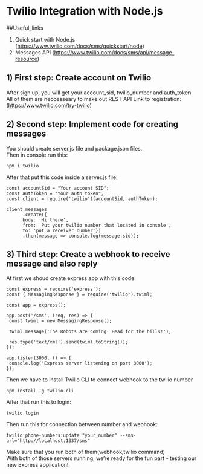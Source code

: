 # Twilio Integration with Node.js 

##Useful_links
1) Quick start with Node.js (https://www.twilio.com/docs/sms/quickstart/node) 
2) Messages API (https://www.twilio.com/docs/sms/api/message-resource) 
 
 
## 1) First step: Create account on Twilio
After sign up, you will get your account_sid, twilio_number and auth_token. All of them are neccesseary to make out REST API
Link to registration: (https://www.twilio.com/try-twilio)

## 2) Second step: Implement code for creating messages
You should create server.js file and package.json files.  
Then in console run this:
```
npm i twilio
```
After that put this code inside a server.js file:
```
const accountSid = "Your account SID";
const authToken = "Your auth token";
const client = require('twilio')(accountSid, authToken);

client.messages
      .create({
      body: 'Hi there', 
      from: 'Put your twilio number that located in console', 
      to: 'put a receiver number'})
      .then(message => console.log(message.sid));
```
## 3) Third step: Create a webhook to receive message and also reply
At first we shoud create express app with this code:
 ```
 const express = require('express');
const { MessagingResponse } = require('twilio').twiml;

const app = express();

app.post('/sms', (req, res) => {
  const twiml = new MessagingResponse();

  twiml.message('The Robots are coming! Head for the hills!');

  res.type('text/xml').send(twiml.toString());
});

app.listen(3000, () => {
  console.log('Express server listening on port 3000');
});
 ``` 
Then we have to install Twilio CLI to connect webhook to the twilio number
```
npm install -g twilio-cli
```
After that run this to login:
```
twilio login
```
Then run this for connection between number and webhook:
```
twilio phone-numbers:update "your_number" --sms-url="http://localhost:1337/sms"
```
Make sure that you run both of them(webhook,twilio command)  
With both of those servers running, we’re ready for the fun part - testing our new Express application!


